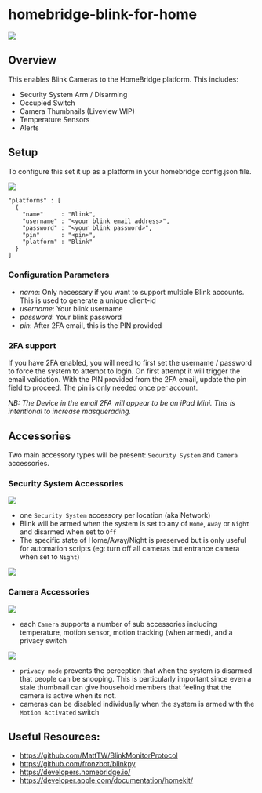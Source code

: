 # homebridge-blink-for-home
![](img/overview.jpg)

## Overview

This enables Blink Cameras to the HomeBridge platform. This includes:
* Security System Arm / Disarming
* Occupied Switch
* Camera Thumbnails (Liveview WIP)
* Temperature Sensors
* Alerts

## Setup

To configure this set it up as a platform in your homebridge config.json file.

![](img/plugin_settings.png)

```
"platforms" : [
  {
    "name"     : "Blink",
    "username" : "<your blink email address>",
    "password" : "<your blink password>",
    "pin"      : "<pin>",
    "platform" : "Blink"
  }
]
```

### Configuration Parameters

* _name_: Only necessary if you want to support multiple Blink accounts. This is used to generate a unique client-id
* _username_: Your blink username
* _password_: Your blink password
* _pin_: After 2FA email, this is the PIN provided

### 2FA support
If you have 2FA enabled, you will need to first set the username / password to force the system to attempt to login. On first attempt it will trigger the email validation. With the PIN provided from the 2FA email, update the pin field to proceed. The pin is only needed once per account.

_NB: The Device in the email 2FA will appear to be an iPad Mini. This is intentional to increase masquerading._

## Accessories
Two main accessory types will be present: `Security System` and `Camera` accessories. 

### Security System Accessories
![](img/securitysystem.jpg)

* one `Security System` accessory per location (aka Network)
* Blink will be armed when the system is set to any of `Home`, `Away` or `Night` and disarmed when set to `Off`
* The specific state of Home/Away/Night is preserved but is only useful for automation scripts (eg: turn off all cameras but entrance camera when set to `Night`)

![](img/securitysystem_state.jpg)

### Camera Accessories
![](img/camera.jpg)

* each `Camera` supports a number of sub accessories including temperature, motion sensor, motion tracking (when armed), and a privacy switch

![](img/camera_accessories.jpg)

* `privacy mode` prevents the perception that when the system is disarmed that people can be snooping. This is particularly important since even a stale thumbnail can give household members that feeling that the camera is active when its not.
* cameras can be disabled individually when the system is armed with the `Motion Activated` switch 

## Useful Resources:
* https://github.com/MattTW/BlinkMonitorProtocol
* https://github.com/fronzbot/blinkpy
* https://developers.homebridge.io/
* https://developer.apple.com/documentation/homekit/
